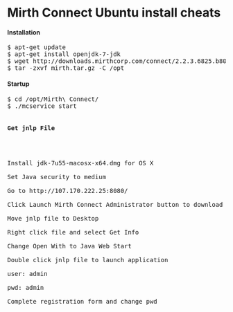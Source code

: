 Mirth Connect Ubuntu install cheats
===================================

<h4>Installation</h4>
<pre>
$ apt-get update
$ apt-get install openjdk-7-jdk
$ wget http://downloads.mirthcorp.com/connect/2.2.3.6825.b80/mirthconnect-2.2.3.6825.b80-unix.tar.gz -O mirth.tar.gz
$ tar -zxvf mirth.tar.gz -C /opt
</pre>

<h4>Startup</h4>
<pre>
$ cd /opt/Mirth\ Connect/
$ ./mcservice start

<h4>Get jnlp File</h4>
<p>
Install jdk-7u55-macosx-x64.dmg for OS X<br>
Set Java security to medium<br>
Go to http://107.170.222.25:8080/<br>
Click Launch Mirth Connect Administrator button to download jnlp file<br>
Move jnlp file to Desktop<br>
Right click file and select Get Info<br>
Change Open With to Java Web Start<br>
Double click jnlp file to launch application<br>
user: admin<br>
pwd: admin<br>
Complete registration form and change pwd<br>
</p>














